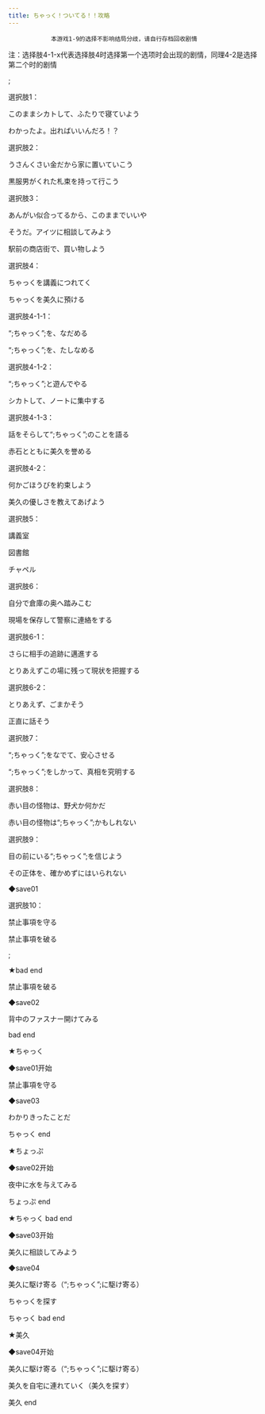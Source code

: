 ```yaml
---
title: ちゃっく！ついてる！！攻略
---
```


                本游戏1-9的选择不影响结局分歧，请自行存档回收剧情



注：选择肢4-1-x代表选择肢4时选择第一个选项时会出现的剧情，同理4-2是选择第二个时的剧情



 ;



選択肢1：

このままシカトして、ふたりで寝ていよう

わかったよ。出ればいいんだろ！？



選択肢2：

うさんくさい金だから家に置いていこう

黒服男がくれた札束を持って行こう



選択肢3：

あんがい似合ってるから、このままでいいや

そうだ。アイツに相談してみよう

駅前の商店街で、買い物しよう



選択肢4：

ちゃっくを講義につれてく

ちゃっくを美久に預ける

選択肢4-1-1：

“;ちゃっく”;を、なだめる

“;ちゃっく”;を、たしなめる

選択肢4-1-2：

“;ちゃっく”;と遊んでやる

シカトして、ノートに集中する

選択肢4-1-3：

話をそらして“;ちゃっく”;のことを語る

赤石とともに美久を誉める

選択肢4-2：

何かごほうびを約束しよう

美久の優しさを教えてあげよう



選択肢5：

講義室

図書館

チャペル



選択肢6：

自分で倉庫の奥へ踏みこむ

現場を保存して警察に連絡をする

選択肢6-1：

さらに相手の追跡に邁進する

とりあえずこの場に残って現状を把握する

選択肢6-2：

とりあえず、ごまかそう

正直に話そう



選択肢7：

“;ちゃっく”;をなでて、安心させる

“;ちゃっく”;をしかって、真相を究明する



選択肢8：

赤い目の怪物は、野犬か何かだ

赤い目の怪物は“;ちゃっく”;かもしれない



選択肢9：

目の前にいる“;ちゃっく”;を信じよう

その正体を、確かめずにはいられない



◆save01



選択肢10：

禁止事項を守る

禁止事項を破る



 ;



★bad end

禁止事項を破る

◆save02

背中のファスナー開けてみる

bad end



★ちゃっく

◆save01开始

禁止事項を守る

◆save03

わかりきったことだ

ちゃっく end



★ちょっぷ

◆save02开始

夜中に水を与えてみる

ちょっぷ end



★ちゃっく bad end

◆save03开始

美久に相談してみよう

◆save04

美久に駆け寄る（“;ちゃっく”;に駆け寄る）

ちゃっくを探す

ちゃっく bad end



★美久

◆save04开始

美久に駆け寄る（“;ちゃっく”;に駆け寄る）

美久を自宅に連れていく（美久を探す）

美久 end


              
